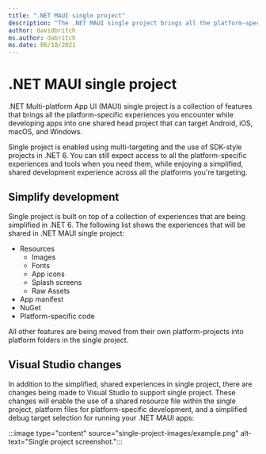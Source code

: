 ```yaml
---
title: ".NET MAUI single project"
description: "The .NET MAUI single project brings all the platform-specific experiences across Android, iOS, macOS, and Windows, into one shared head project."
author: davidbritch
ms.author: dabritch
ms.date: 06/10/2021
---
```


# .NET MAUI single project

.NET Multi-platform App UI (MAUI) single project is a collection of features that brings all the platform-specific experiences you encounter while developing apps into one shared head project that can target Android, iOS, macOS, and Windows.

Single project is enabled using multi-targeting and the use of SDK-style projects in .NET 6. You can still expect access to all the platform-specific experiences and tools when you need them, while enjoying a simplified, shared development experience across all the platforms you're targeting.

## Simplify development

Single project is built on top of a collection of experiences that are being simplified in .NET 6. The following list shows the experiences that will be shared in .NET MAUI single project:

- Resources
  - Images
  - Fonts
  - App icons
  - Splash screens
  - Raw Assets
- App manifest
- NuGet
- Platform-specific code

All other features are being moved from their own platform-projects into platform folders in the single project.

## Visual Studio changes

In addition to the simplified, shared experiences in single project, there are changes being made to Visual Studio to support single project. These changes will enable the use of a shared resource file within the single project, platform files for platform-specific development, and a simplified debug target selection for running your .NET MAUI apps:

:::image type="content" source="single-project-images/example.png" alt-text="Single project screenshot.":::

